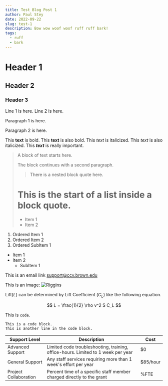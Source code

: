 ```yaml
---
title: Test Blog Post 1
author: Paul Stey
date: 2022-09-22
slug: test-1
description: Bow wow woof woof ruff ruff bark!
tags:
  - ruff
  - bark
---
```


# Header 1
## Header 2
### Header 3

Line 1 is here.
Line 2 is here.

Paragraph 1 is here.

Paragraph 2 is here.

This **text** is bold.
This __text__ is also bold.
This *text* is italicized.
This _text_ is also italicized.
This ***text*** is really important.

> A block of text starts here.
>
> The block continues with a second paragraph.
>
>> There is a nested block quote here.
>
> # This is the start of a list inside a block quote.
> - Item 1
> - Item 2

1. Ordered Item 1
2. Ordered Item 2
  1. Ordered SubItem 1

* Item 1
* Item 2
  * SubItem 1

This is an email link [support@ccv.brown.edu](mailto:support@ccv.brown.edu)

This is an image:
![Riggins](/content/images/blog/test.jpg)

Lift($L$) can be determined by Lift Coefficient ($C_L$) like the following equation.

$$
L = \frac{1}{2} \rho v^2 S C_L
$$

This is `code`.

    This is a code block.
    This is another line in the code block.

<div>
  <table style=" font-size:0.9rem; margin-bottom:2rem;">
    <thead>
      <tr>
        <th>Support Level</th>
        <th>Description</th>
        <th>Cost</th>
      </tr>
    </thead>
    <tbody>
      <tr>
        <td>Advanced Support</td>
        <td>Limited code troubleshooting, training, office-hours. Limited to 1 week per year</td>
        <td>$0</td>
      </tr>
      <tr>
        <td>General Support</td>
        <td>Any staff services requiring more than 1 week's effort per year</td>
        <td>$85/hour</td>
      </tr>
      <tr>
        <td>Project Collaboration</td>
        <td>Percent time of a specific staff member charged directly to the grant</td>
        <td>%FTE</td>
      </tr>
    </tbody>
  </table>
</div>
